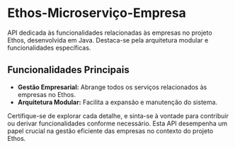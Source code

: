 # Ethos-Microserviço-Empresa

API dedicada às funcionalidades relacionadas às empresas no projeto Ethos, desenvolvida em Java. Destaca-se pela arquitetura modular e funcionalidades específicas.

## Funcionalidades Principais

- **Gestão Empresarial:** Abrange todos os serviços relacionados às empresas no Ethos.
- **Arquitetura Modular:** Facilita a expansão e manutenção do sistema.

Certifique-se de explorar cada detalhe, e sinta-se à vontade para contribuir ou derivar funcionalidades conforme necessário. Esta API desempenha um papel crucial na gestão eficiente das empresas no contexto do projeto Ethos.
